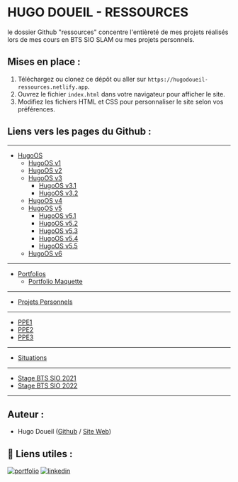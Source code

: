 # HUGO DOUEIL - RESSOURCES

le dossier Github "ressources" concentre l'entièreté de mes projets réalisés lors de mes cours en BTS SIO SLAM ou mes projets personnels.

## Mises en place :

1. Téléchargez ou clonez ce dépôt ou aller sur `https://hugodoueil-ressources.netlify.app`.
2. Ouvrez le fichier `index.html` dans votre navigateur pour afficher le site.
3. Modifiez les fichiers HTML et CSS pour personnaliser le site selon vos préférences.

## Liens vers les pages du Github :

---
- [HugoOS](https://github.com/Ormidales/ressources/tree/main/personnel/hugoos)
    - [HugoOS v1](https://github.com/Ormidales/ressources/tree/main/personnel/hugoos/hugoos-v1)
    - [HugoOS v2](https://github.com/Ormidales/ressources/tree/main/personnel/hugoos/hugoos-v2)
    - [HugoOS v3](https://github.com/Ormidales/ressources/tree/main/personnel/hugoos/hugoos-v3)
        - [HugoOS v3.1](https://github.com/Ormidales/ressources/tree/main/personnel/hugoos/hugoos-v3.1)
        - [HugoOS v3.2](https://github.com/Ormidales/ressources/tree/main/personnel/hugoos/hugoos-v3.2)
    - [HugoOS v4](https://github.com/Ormidales/ressources/tree/main/personnel/hugoos/hugoos-v4)
    - [HugoOS v5](https://github.com/Ormidales/ressources/tree/main/personnel/hugoos/hugoos-v5)
        - [HugoOS v5.1](https://github.com/Ormidales/ressources/tree/main/personnel/hugoos/hugoos-v5.1)
        - [HugoOS v5.2](https://github.com/Ormidales/ressources/tree/main/personnel/hugoos/hugoos-v5.2)
        - [HugoOS v5.3](https://github.com/Ormidales/ressources/tree/main/personnel/hugoos/hugoos-v5.3)
        - [HugoOS v5.4](https://github.com/Ormidales/ressources/tree/main/personnel/hugoos/hugoos-v5.4)
        - [HugoOS v5.5](https://github.com/Ormidales/ressources/tree/main/personnel/hugoos/hugoos-v5.5)
    - [HugoOS v6](https://github.com/Ormidales/ressources/tree/main/personnel/hugoos/hugoos-v6)
---
- [Portfolios](https://github.com/Ormidales/ressources/tree/main/personnel/portfolio)
    - [Portfolio Maquette](https://github.com/Ormidales/ressources/tree/main/personnel/portfolio/portfolio-maquette)
---
- [Projets Personnels](https://github.com/Ormidales/ressources/tree/main/personnel/projets)
---
- [PPE1](https://github.com/Ormidales/ressources/tree/main/scolaire/ppe1)
- [PPE2](https://github.com/Ormidales/ressources/tree/main/scolaire/ppe2)
- [PPE3](https://github.com/Ormidales/ressources/tree/main/scolaire/ppe3)
---
- [Situations](https://github.com/Ormidales/ressources/tree/main/scolaire/situations)
---
- [Stage BTS SIO 2021](https://github.com/Ormidales/ressources/tree/main/scolaire/stage-1) 
- [Stage BTS SIO 2022](https://github.com/Ormidales/ressources/tree/main/scolaire/stage-2)
---

## Auteur :

- Hugo Doueil ([Github](https://github.com/Ormidales) / [Site Web](https://hugodoueil.fr))

## 🔗 Liens utiles :
[![portfolio](https://img.shields.io/badge/my_portfolio-000?style=for-the-badge&logo=ko-fi&logoColor=white)](https://hugodoueil.fr)
[![linkedin](https://img.shields.io/badge/linkedin-0A66C2?style=for-the-badge&logo=linkedin&logoColor=white)](https://www.linkedin.com/in/hugodoueil)
